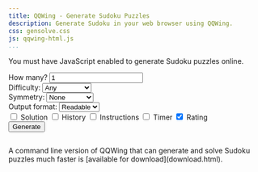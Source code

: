 ```yaml
---
title: QQWing - Generate Sudoku Puzzles
description: Generate Sudoku in your web browser using QQWing.
css: gensolve.css
js: qqwing-html.js
...
```


<noscript >You must have JavaScript enabled to generate Sudoku puzzles online.</noscript>

<form name=generateform onsubmit="return false;">
<div class=optionsection>How many? <input type=number name=generatenumber value=1 min=1></div>
<div class=optionsection>Difficulty:
<select name=difficultyselect>
<option value=0>Any</option>
<option value=1>Simple</option>
<option value=2>Easy</option>
<option value=3>Intermediate</option>
<option value=4>Expert</option>
</select>
</div>
<div class=optionsection>Symmetry:
<select name=symmetryselect>
<option value=0>None</option>
<option value=1>Rotate 90&deg;</option>
<option value=2>Rotate 180&deg;</option>
<option value=3>Mirror</option>
<option value=4>Flip</option>
<option value=5>Random</option>
</select>
</div>
<div class=optionsection>Output format:
<select name=outputselect>
<option value=2>Readable</option>
<option value=1>Compact</option>
<option value=0>One line</option>
<option value=3>CSV</option>
</select>
</div>
<div class=optionsection>
<label><input type=checkbox name=printsolution> Solution</label>
<label><input type=checkbox name=printhistory> History</label>
<label><input type=checkbox name=printinstructions> Instructions</label>
<label><input type=checkbox name=timer> Timer</label>
<label><input type=checkbox name=printstats checked> Rating</label>
</div>
<div class=optionsection><span id=working></span> <input name=generatebutton type=submit class=button value=Generate onclick="generate(this.form);"></div>
</form>

<pre id=output></pre>

<div id=downloadavailable>A command line version of QQWing that can generate and solve Sudoku puzzles much faster is [available for download](download.html).</div>
